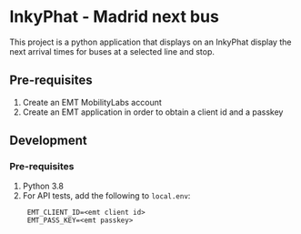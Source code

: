 # InkyPhat - Madrid next bus

This project is a python application that displays on an InkyPhat display
the next arrival times for buses at a selected line and stop.

## Pre-requisites

1. Create an EMT MobilityLabs account
2. Create an EMT application in order to obtain a client id and a passkey

## Development

### Pre-requisites

1. Python 3.8
2. For API tests, add the following to `local.env`:
   ```.env
    EMT_CLIENT_ID=<emt client id>
    EMT_PASS_KEY=<emt passkey>
   ```
